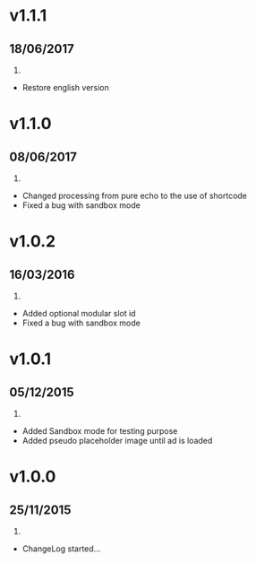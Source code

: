 # v1.1.1

## 18/06/2017

1.  [](#change)

-   Restore english version

# v1.1.0

## 08/06/2017

1.  [](#new)

-   Changed processing from pure echo to the use of shortcode
-   Fixed a bug with sandbox mode

# v1.0.2

## 16/03/2016

1.  [](#new)

-   Added optional modular slot id
-   Fixed a bug with sandbox mode

# v1.0.1

## 05/12/2015

1.  [](#new)

-   Added Sandbox mode for testing purpose
-   Added pseudo placeholder image until ad is loaded

# v1.0.0

## 25/11/2015

1.  [](#new)

-   ChangeLog started...
